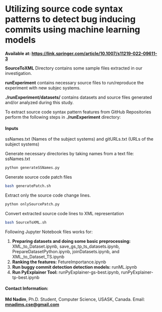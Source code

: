 # Utilizing source code syntax patterns to detect bug inducing commits using machine learning models
**Available at: https://link.springer.com/article/10.1007/s11219-022-09611-3**

**SourceToXML** Directory contains some sample files extracted in our investigation. 

**runExperiment** contains necessary source files to run/reproduce the experiment with new subjec systems. 

**./runExperiment/datasets/** contains datasets and source files generated and/or analyzed during this study. 

To extract source code syntax pattern features from GitHub Repositories perform the following steps in **./runExperiment** directory: 

#### Inputs #### 
ssNames.txt (Names of the subject systems) and gitURLs.txt (URLs of the subject systems) 

Generate necessary directories by taking names from a text file: ssNames.txt
```bash
python generateSSNames.py
```
Generate source code patch files
```bash
bash generatePatch.sh
```
Extract only the source code change lines. 
```bash
python onlySourcePatch.py
```
Convert extracted source code lines to XML representation
```bash
bash SourceToXML.sh
```

Following Jupyter Notebook files works for: 
1. **Preparing datasets and doing some basic preprocessing:** XML_to_Dataset.ipynb, save_gs_tp_ts_datasets.ipynb, PrepareDatasetPython.ipynb, joinDatasets.ipynb, and XML_to_Dataset_TS.ipynb
2. **Ranking the features:** FetureImportance.ipynb
3. **Run buggy commit detection detection models:** runML.ipynb
4. **Run PyExplainer Tool:** runPyExplainer-gs-best.ipynb, runPyExplainer-tp-best.ipynb

#### Contact Information: 
**Md Nadim**, Ph.D. Student, Computer Science, USASK, Canada. 
Email: **mnadims.cse@gmail.com**
